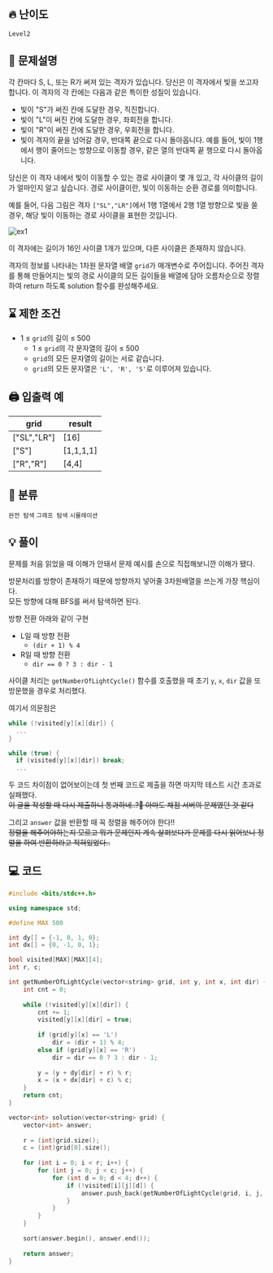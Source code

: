  ## 🔥 난이도
`Level2`

## 📝 문제설명
각 칸마다 S, L, 또는 R가 써져 있는 격자가 있습니다. 당신은 이 격자에서 빛을 쏘고자 합니다. 이 격자의 각 칸에는 다음과 같은 특이한 성질이 있습니다.
- 빛이 "S"가 써진 칸에 도달한 경우, 직진합니다.
- 빛이 "L"이 써진 칸에 도달한 경우, 좌회전을 합니다.
- 빛이 "R"이 써진 칸에 도달한 경우, 우회전을 합니다.
- 빛이 격자의 끝을 넘어갈 경우, 반대쪽 끝으로 다시 돌아옵니다. 예를 들어, 빛이 1행에서 행이 줄어드는 방향으로 이동할 경우, 같은 열의 반대쪽 끝 행으로 다시 돌아옵니다.

당신은 이 격자 내에서 빛이 이동할 수 있는 경로 사이클이 몇 개 있고, 각 사이클의 길이가 얼마인지 알고 싶습니다. 경로 사이클이란, 빛이 이동하는 순환 경로를 의미합니다.

예를 들어, 다음 그림은 격자 `["SL","LR"]`에서 1행 1열에서 2행 1열 방향으로 빛을 쏠 경우, 해당 빛이 이동하는 경로 사이클을 표현한 것입니다.

![ex1](https://grepp-programmers.s3.ap-northeast-2.amazonaws.com/files/production/f3c02c50-f82e-45d0-b633-ad3ecadba316/ex1.png)

이 격자에는 길이가 16인 사이클 1개가 있으며, 다른 사이클은 존재하지 않습니다.

격자의 정보를 나타내는 1차원 문자열 배열 `grid`가 매개변수로 주어집니다. 주어진 격자를 통해 만들어지는 빛의 경로 사이클의 모든 길이들을 배열에 담아 오름차순으로 정렬하여 return 하도록 solution 함수를 완성해주세요.

## ⌛️ 제한 조건
- 1 ≤ `grid`의 길이 ≤ 500
  - 1 ≤ `grid`의 각 문자열의 길이 ≤ 500
  - `grid`의 모든 문자열의 길이는 서로 같습니다.
  - `grid`의 모든 문자열은 `'L', 'R', 'S'`로 이루어져 있습니다.

## 🖨  입출력 예
grid|	result
--|--
["SL","LR"]|	[16]
["S"]|	[1,1,1,1]
["R","R"]|	[4,4]

## 📂 분류
`완전 탐색` `그래프 탐색` `시뮬레이션`

## 💡 풀이
문제를 처음 읽었을 때 이해가 안돼서 문제 예시를 손으로 직접해보니깐 이해가 됐다.

방문처리를 방향이 존재하기 때문에 방향까지 넣어줄 3차원배열을 쓰는게 가장 핵심이다.   
모든 방향에 대해 BFS를 써서 탐색하면 된다.

방향 전환 아래와 같이 구현
- L일 때 방향 전환
  - `(dir + 1) % 4`
- R일 때 방향 전환
  - `dir == 0 ? 3 : dir - 1`

사이클 처리는 `getNumberOfLightCycle()` 함수를 호출했을 때 초기 `y`, `x`, `dir` 값을 또 방문했을 경우로 처리했다. 

여기서 의문점은
``` cpp
while (!visited[y][x][dir]) {
  ...
}

while (true) {
  if (visited[y][x][dir]) break;
  ...
```
두 코드 차이점이 없어보이는데 첫 번째 코드로 제출을 하면 마지막 테스트 시간 초과로 실패했다.  
~~이 글을 작성할 때 다시 제출하니 통과하네..?🤔 아마도 채점 서버의 문제였던 것 같다~~

그리고 `answer` 값을 반환할 때 꼭 정렬을 해주어야 한다!!   
~~정렬을 해주어야하는지 모르고 뭐가 문제인지 계속 살펴보다가 문제를 다시 읽어보니 정렬을 하여 반환하라고 적혀있었다..~~

## 💻 코드
```cpp
#include <bits/stdc++.h>

using namespace std;

#define MAX 500

int dy[] = {-1, 0, 1, 0};
int dx[] = {0, -1, 0, 1};

bool visited[MAX][MAX][4];
int r, c;

int getNumberOfLightCycle(vector<string> grid, int y, int x, int dir) {
    int cnt = 0;
    
    while (!visited[y][x][dir]) {
        cnt += 1;
        visited[y][x][dir] = true;
        
        if (grid[y][x] == 'L')
            dir = (dir + 1) % 4;
        else if (grid[y][x] == 'R')
            dir = dir == 0 ? 3 : dir - 1;
            
        y = (y + dy[dir] + r) % r;
        x = (x + dx[dir] + c) % c;
    }
    return cnt;
}

vector<int> solution(vector<string> grid) {
    vector<int> answer;
    
    r = (int)grid.size();
    c = (int)grid[0].size();
    
    for (int i = 0; i < r; i++) {
        for (int j = 0; j < c; j++) {
            for (int d = 0; d < 4; d++) {
                if (!visited[i][j][d]) {
                    answer.push_back(getNumberOfLightCycle(grid, i, j, d));
                }
            }
        }
    }
    
    sort(answer.begin(), answer.end());
    
    return answer;
}
```




